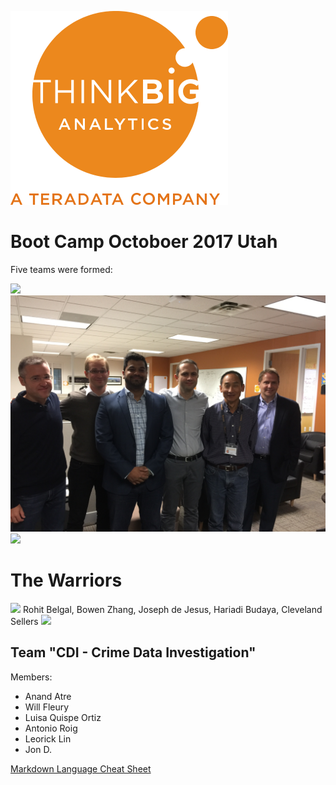 ![](img/NewLogo.png)
# Boot Camp Octoboer 2017 Utah
Five teams were formed:

![](img/IMG_1281.JPG)
![](img/IMG_1279.JPG)
![](img/IMG_1285.JPG)
# The Warriors
![](img/IMG_1287.JPG)
Rohit Belgal, Bowen Zhang, Joseph de Jesus, Hariadi Budaya, Cleveland Sellers
![](img/IMG_1289.JPG)
## Team "CDI - Crime Data Investigation"
Members:
* Anand Atre
* Will Fleury
* Luisa Quispe Ortiz 
* Antonio Roig
* Leorick Lin
* Jon D.

<a href="https://github.com/adam-p/markdown-here/wiki/Markdown-Cheatsheet" target="_blank">Markdown Language Cheat Sheet</a>
